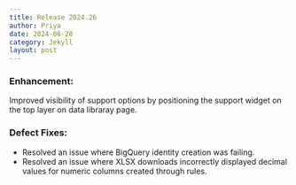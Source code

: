 ```yaml
---
title: Release 2024.26
author: Priya
date: 2024-06-28
category: Jekyll
layout: post
---
```

### Enhancement:
Improved visibility of support options by positioning the support widget on the top layer on data libraray page.

### Defect Fixes:
* Resolved an issue where BigQuery identity creation was failing.
* Resolved an issue where XLSX downloads incorrectly displayed decimal values for numeric columns created through rules.